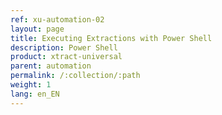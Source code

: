 ```yaml
---
ref: xu-automation-02
layout: page
title: Executing Extractions with Power Shell
description: Power Shell
product: xtract-universal
parent: automation
permalink: /:collection/:path
weight: 1
lang: en_EN
---
```





